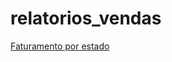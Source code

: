 # relatorios_vendas

<a href="https://thiagoleite30.github.io/relatorios_vendas/faturamento%20por%20estado.html">Faturamento por estado</a>